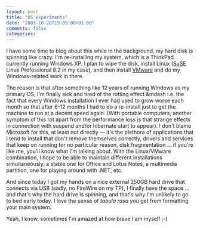 ```yaml
---
layout: post
title: "OS experiments"
date: "2003-10-20T19:09:00+01:00"
comments: false
categories: 
---
```


<p>I have some time to blog about this while in the background, my hard disk is spinning like crazy: I'm re-installing my system, which is a ThinkPad currently running Windows XP. I plan to wipe the disk, install Linux (<a href="http://www.suse.com">SuSE</a> Linux Professional 8.2 in my case), and then install <a href="http://www.vmware.com/">VMware</a> and do my Windows-related work in there. </p>
<p>The reason is that after something like 12 years of running Windows as my primary OS, I'm finally sick and tired of the rotting effect &mdash i.e. the fact that every Windows installation I ever had used to grow worse each month so that after 6-12 months I had to do a re-install just to get the machine to run at a decent speed again. (With portable computers, another symptom of this rot apart from the performance loss is that strange effects in connection with suspend and/or hibernate start to appear). I don't blame Microsoft for this, at least not directly &mdash; it's the plethora of applications that I tend to install that don't remove themselves correctly, drivers and services that keep on running for no particular reason, disk fragmentation ... if you're like me, you'll know what I'm talking about. With the Linux/VMware combination, I hope to be able to maintain different installations simultaneously, a stable one for Office and Lotus Notes, a multimedia partition, one for playing around with .NET, etc.</p>
<p>And since today I got my hands on a nice external 250GB hard drive that connects via USB (sadly, no FireWire on my TP), I finally have the space ... and that's why the hard drive is spinning, and that's why I'm unlikely to go to bed early today. I love the sense of <em>tabula rasa</em> you get from formatting your main system.
</p><p>Yeah, I know, sometimes I'm amazed at how brave I am myself ;-)</p>

